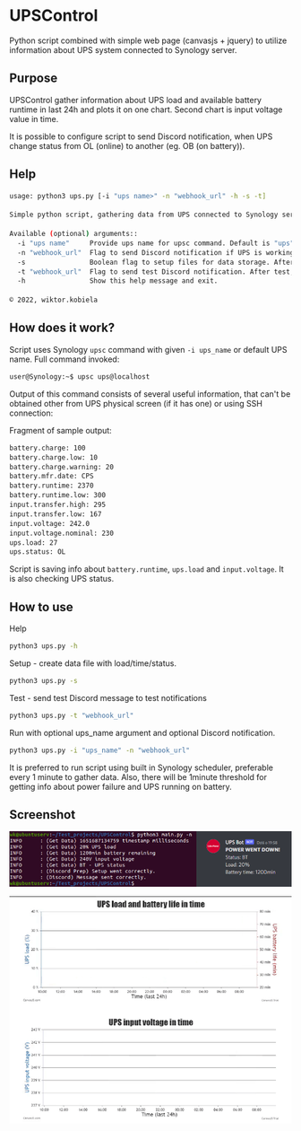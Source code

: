 # UPSControl

Python script combined with simple web page (canvasjs + jquery) to utilize information 
about UPS system connected to Synology server.

## Purpose

UPSControl gather information about UPS load and available battery runtime in last 24h
and plots it on one chart. Second chart is input voltage value in time. 

It is possible to configure script to send Discord notification, when 
UPS change status from OL (online) to another (eg. OB (on battery)).

## Help 

```bash
usage: python3 ups.py [-i "ups name>" -n "webhook_url" -h -s -t]

Simple python script, gathering data from UPS connected to Synology server with optional Discord notification if UPS starts working on battery.

Available (optional) arguments::
  -i "ups name"     Provide ups name for upsc command. Default is "ups".
  -n "webhook_url"  Flag to send Discord notification if UPS is working on battery. Default is false.
  -s                Boolean flag to setup files for data storage. After setup, script exits. Default is false.
  -t "webhook_url"  Flag to send test Discord notification. After test, script exits. Default is false.
  -h                Show this help message and exit.

© 2022, wiktor.kobiela
```

## How does it work?

Script uses Synology `upsc` command with given `-i ups_name` or default UPS name.
Full command invoked:
```bash 
user@Synology:~$ upsc ups@localhost
```

Output of this command consists of several useful information, that can't be obtained other from 
UPS physical screen (if it has one) or using SSH connection:

Fragment of sample output:
```bash 
battery.charge: 100
battery.charge.low: 10
battery.charge.warning: 20
battery.mfr.date: CPS
battery.runtime: 2370
battery.runtime.low: 300
input.transfer.high: 295
input.transfer.low: 167
input.voltage: 242.0
input.voltage.nominal: 230
ups.load: 27
ups.status: OL
```

Script is saving info about `battery.runtime`, `ups.load` and `input.voltage`. It is also checking UPS status.

## How to use 

Help
```bash
python3 ups.py -h
```

Setup - create data file with load/time/status.
```bash
python3 ups.py -s
```

Test - send test Discord message to test notifications
```bash 
python3 ups.py -t "webhook_url"
```

Run with optional ups_name argument and optional Discord notification.
```bash 
python3 ups.py -i "ups_name" -n "webhook_url"
```

It is preferred to run script using built in Synology scheduler, preferable every 1 minute to gather data.
Also, there will be 1minute threshold for getting info about power failure and UPS running on battery.

## Screenshot
![Test run and Discord notification screenshot](/media/screenshot.png)

![Webpage with charts gif](/media/preview.gif)

